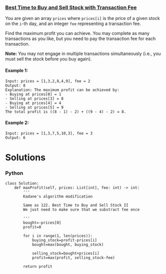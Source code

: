 ### [Best Time to Buy and Sell Stock with Transaction Fee](https://leetcode.com/problems/best-time-to-buy-and-sell-stock-with-transaction-fee/) <br>

You are given an array `prices` where `prices[i]` is the price of a given stock on the `i`-th day, and an integer `fee` representing a transaction fee.

Find the maximum profit you can achieve. You may complete as many transactions as you like, but you need to pay the transaction fee for each transaction.

**Note:** You may not engage in multiple transactions simultaneously (i.e., you must sell the stock before you buy again).



#### Example 1:

```
Input: prices = [1,3,2,8,4,9], fee = 2
Output: 8
Explanation: The maximum profit can be achieved by:
- Buying at prices[0] = 1
- Selling at prices[3] = 8
- Buying at prices[4] = 4
- Selling at prices[5] = 9
The total profit is ((8 - 1) - 2) + ((9 - 4) - 2) = 8.

```

#### Example 2:

```
Input: prices = [1,3,7,5,10,3], fee = 3
Output: 6

```

# Solutions

### Python
```
class Solution:
    def maxProfit(self, prices: List[int], fee: int) -> int:
        '''
        Kadane's algorithm modification
        
        Same as 122. Best Time to Buy and Sell Stock II
        We just need to make sure that we substract fee once
        
        '''
        bought=-prices[0]
        profit=0
        
        for i in range(1, len(prices)):
            buying_stock=profit-prices[i]
            bought=max(bought, buying_stock)
            
            selling_stock=bought+prices[i]
            profit=max(profit, selling_stock-fee)
           
        return profit

```
